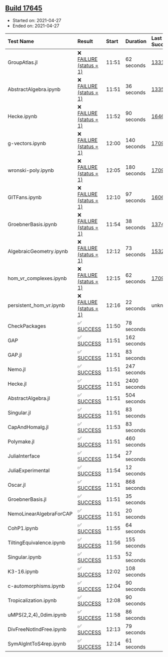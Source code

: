 ## [Build 17645](https://oscarci.mathematik.uni-kl.de/job/oscar/17645/)

* Started on: 2021-04-27
* Ended on: 2021-04-27

| Test Name    | Result | Start | Duration | Last Success | First Failure |
|:-------------|:-------|:------|:---------|:-------------|:--------------|
| GroupAtlas.jl | ❌ [FAILURE (status = 1)](https://oscarci.mathematik.uni-kl.de/job/oscar/17645/artifact/logs/build-17645/GroupAtlas.jl.log) | 11:51 | 62 seconds | [13311](https://oscarci.mathematik.uni-kl.de/job/oscar/13311/) | [13312](https://oscarci.mathematik.uni-kl.de/job/oscar/13312/) |
| AbstractAlgebra.ipynb | ❌ [FAILURE (status = 1)](https://oscarci.mathematik.uni-kl.de/job/oscar/17645/artifact/logs/build-17645/AbstractAlgebra.ipynb.log) | 11:51 | 36 seconds | [13355](https://oscarci.mathematik.uni-kl.de/job/oscar/13355/) | [13356](https://oscarci.mathematik.uni-kl.de/job/oscar/13356/) |
| Hecke.ipynb | ❌ [FAILURE (status = 1)](https://oscarci.mathematik.uni-kl.de/job/oscar/17645/artifact/logs/build-17645/Hecke.ipynb.log) | 11:52 | 90 seconds | [16463](https://oscarci.mathematik.uni-kl.de/job/oscar/16463/) | [16464](https://oscarci.mathematik.uni-kl.de/job/oscar/16464/) |
| g-vectors.ipynb | ❌ [FAILURE (status = 1)](https://oscarci.mathematik.uni-kl.de/job/oscar/17645/artifact/logs/build-17645/g-vectors.ipynb.log) | 12:00 | 140 seconds | [17099](https://oscarci.mathematik.uni-kl.de/job/oscar/17099/) | [17100](https://oscarci.mathematik.uni-kl.de/job/oscar/17100/) |
| wronski-poly.ipynb | ❌ [FAILURE (status = 1)](https://oscarci.mathematik.uni-kl.de/job/oscar/17645/artifact/logs/build-17645/wronski-poly.ipynb.log) | 12:05 | 180 seconds | [17098](https://oscarci.mathematik.uni-kl.de/job/oscar/17098/) | [17099](https://oscarci.mathematik.uni-kl.de/job/oscar/17099/) |
| GITFans.ipynb | ❌ [FAILURE (status = 1)](https://oscarci.mathematik.uni-kl.de/job/oscar/17645/artifact/logs/build-17645/GITFans.ipynb.log) | 12:10 | 97 seconds | [16068](https://oscarci.mathematik.uni-kl.de/job/oscar/16068/) | [16069](https://oscarci.mathematik.uni-kl.de/job/oscar/16069/) |
| GroebnerBasis.ipynb | ❌ [FAILURE (status = 1)](https://oscarci.mathematik.uni-kl.de/job/oscar/17645/artifact/logs/build-17645/GroebnerBasis.ipynb.log) | 11:54 | 38 seconds | [13748](https://oscarci.mathematik.uni-kl.de/job/oscar/13748/) | [13749](https://oscarci.mathematik.uni-kl.de/job/oscar/13749/) |
| AlgebraicGeometry.ipynb | ❌ [FAILURE (status = 1)](https://oscarci.mathematik.uni-kl.de/job/oscar/17645/artifact/logs/build-17645/AlgebraicGeometry.ipynb.log) | 12:12 | 73 seconds | [15322](https://oscarci.mathematik.uni-kl.de/job/oscar/15322/) | [15323](https://oscarci.mathematik.uni-kl.de/job/oscar/15323/) |
| hom_vr_complexes.ipynb | ❌ [FAILURE (status = 1)](https://oscarci.mathematik.uni-kl.de/job/oscar/17645/artifact/logs/build-17645/hom_vr_complexes.ipynb.log) | 12:15 | 62 seconds | [17099](https://oscarci.mathematik.uni-kl.de/job/oscar/17099/) | [17100](https://oscarci.mathematik.uni-kl.de/job/oscar/17100/) |
| persistent_hom_vr.ipynb | ❌ [FAILURE (status = 1)](https://oscarci.mathematik.uni-kl.de/job/oscar/17645/artifact/logs/build-17645/persistent_hom_vr.ipynb.log) | 12:16 | 22 seconds | unknown | unknown |
| CheckPackages | ✅ [SUCCESS](https://oscarci.mathematik.uni-kl.de/job/oscar/17645/artifact/logs/build-17645/CheckPackages.log) | 11:50 | 78 seconds |  |  |
| GAP | ✅ [SUCCESS](https://oscarci.mathematik.uni-kl.de/job/oscar/17645/artifact/logs/build-17645/GAP.log) | 11:51 | 162 seconds |  |  |
| GAP.jl | ✅ [SUCCESS](https://oscarci.mathematik.uni-kl.de/job/oscar/17645/artifact/logs/build-17645/GAP.jl.log) | 11:51 | 83 seconds |  |  |
| Nemo.jl | ✅ [SUCCESS](https://oscarci.mathematik.uni-kl.de/job/oscar/17645/artifact/logs/build-17645/Nemo.jl.log) | 11:51 | 247 seconds |  |  |
| Hecke.jl | ✅ [SUCCESS](https://oscarci.mathematik.uni-kl.de/job/oscar/17645/artifact/logs/build-17645/Hecke.jl.log) | 11:51 | 2400 seconds |  |  |
| AbstractAlgebra.jl | ✅ [SUCCESS](https://oscarci.mathematik.uni-kl.de/job/oscar/17645/artifact/logs/build-17645/AbstractAlgebra.jl.log) | 11:51 | 504 seconds |  |  |
| Singular.jl | ✅ [SUCCESS](https://oscarci.mathematik.uni-kl.de/job/oscar/17645/artifact/logs/build-17645/Singular.jl.log) | 11:51 | 83 seconds |  |  |
| CapAndHomalg.jl | ✅ [SUCCESS](https://oscarci.mathematik.uni-kl.de/job/oscar/17645/artifact/logs/build-17645/CapAndHomalg.jl.log) | 11:53 | 83 seconds |  |  |
| Polymake.jl | ✅ [SUCCESS](https://oscarci.mathematik.uni-kl.de/job/oscar/17645/artifact/logs/build-17645/Polymake.jl.log) | 11:51 | 460 seconds |  |  |
| JuliaInterface | ✅ [SUCCESS](https://oscarci.mathematik.uni-kl.de/job/oscar/17645/artifact/logs/build-17645/JuliaInterface.log) | 11:54 | 27 seconds |  |  |
| JuliaExperimental | ✅ [SUCCESS](https://oscarci.mathematik.uni-kl.de/job/oscar/17645/artifact/logs/build-17645/JuliaExperimental.log) | 11:54 | 12 seconds |  |  |
| Oscar.jl | ✅ [SUCCESS](https://oscarci.mathematik.uni-kl.de/job/oscar/17645/artifact/logs/build-17645/Oscar.jl.log) | 11:51 | 868 seconds |  |  |
| GroebnerBasis.jl | ✅ [SUCCESS](https://oscarci.mathematik.uni-kl.de/job/oscar/17645/artifact/logs/build-17645/GroebnerBasis.jl.log) | 11:51 | 35 seconds |  |  |
| NemoLinearAlgebraForCAP | ✅ [SUCCESS](https://oscarci.mathematik.uni-kl.de/job/oscar/17645/artifact/logs/build-17645/NemoLinearAlgebraForCAP.log) | 11:51 | 20 seconds |  |  |
| CohP1.ipynb | ✅ [SUCCESS](https://oscarci.mathematik.uni-kl.de/job/oscar/17645/artifact/logs/build-17645/CohP1.ipynb.log) | 11:55 | 64 seconds |  |  |
| TiltingEquivalence.ipynb | ✅ [SUCCESS](https://oscarci.mathematik.uni-kl.de/job/oscar/17645/artifact/logs/build-17645/TiltingEquivalence.ipynb.log) | 11:56 | 155 seconds |  |  |
| Singular.ipynb | ✅ [SUCCESS](https://oscarci.mathematik.uni-kl.de/job/oscar/17645/artifact/logs/build-17645/Singular.ipynb.log) | 11:53 | 52 seconds |  |  |
| K3-16.ipynb | ✅ [SUCCESS](https://oscarci.mathematik.uni-kl.de/job/oscar/17645/artifact/logs/build-17645/K3-16.ipynb.log) | 12:02 | 108 seconds |  |  |
| c-automorphisms.ipynb | ✅ [SUCCESS](https://oscarci.mathematik.uni-kl.de/job/oscar/17645/artifact/logs/build-17645/c-automorphisms.ipynb.log) | 12:04 | 90 seconds |  |  |
| Tropicalization.ipynb | ✅ [SUCCESS](https://oscarci.mathematik.uni-kl.de/job/oscar/17645/artifact/logs/build-17645/Tropicalization.ipynb.log) | 12:08 | 90 seconds |  |  |
| uMPS(2,2,4)_0dim.ipynb | ✅ [SUCCESS](https://oscarci.mathematik.uni-kl.de/job/oscar/17645/artifact/logs/build-17645/uMPS-2-2-4-_0dim.ipynb.log) | 11:58 | 86 seconds |  |  |
| DivFreeNotIndFree.ipynb | ✅ [SUCCESS](https://oscarci.mathematik.uni-kl.de/job/oscar/17645/artifact/logs/build-17645/DivFreeNotIndFree.ipynb.log) | 12:13 | 79 seconds |  |  |
| SymAlgIntToS4rep.ipynb | ✅ [SUCCESS](https://oscarci.mathematik.uni-kl.de/job/oscar/17645/artifact/logs/build-17645/SymAlgIntToS4rep.ipynb.log) | 12:14 | 61 seconds |  |  |
